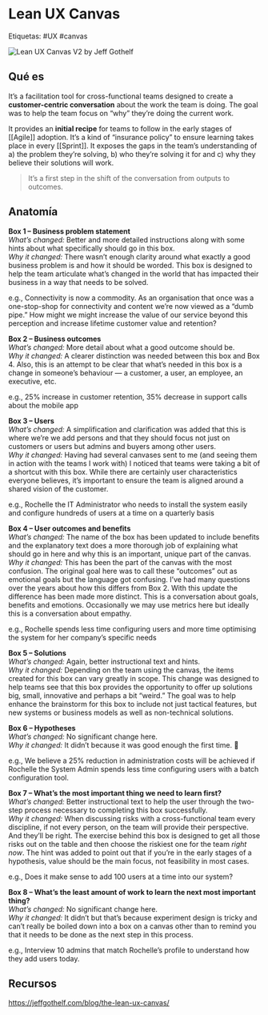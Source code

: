 # Lean UX Canvas
Etiquetas: #UX #canvas

![Lean UX Canvas V2 by Jeff Gothelf](https://i2.wp.com/jeffgothelf.com/wp-content/uploads/2019/09/LeanUX_canvas_v5.png?fit=685%2C443&ssl=1)

## Qué es
It’s a facilitation tool for cross-functional teams designed to create a **customer-centric conversation** about the work the team is doing. The goal was to help the team focus on “why” they’re doing the current work.

It provides an **initial recipe** for teams to follow in the early stages of [[Agile]] adoption. It’s a kind of “insurance policy” to ensure learning takes place in every [[Sprint]]. It exposes the gaps in the team’s understanding of a) the problem they’re solving, b) who they’re solving it for and c) why they believe their solutions will work.

>It’s a first step in the shift of the conversation from outputs to outcomes.

## Anatomía
**Box 1 – Business problem statement**  
_What’s changed:_ Better and more detailed instructions along with some hints about what specifically should go in this box.  
_Why it changed:_ There wasn’t enough clarity around what exactly a good business problem is and how it should be worded. This box is designed to help the team articulate what’s changed in the world that has impacted their business in a way that needs to be solved.

e.g., Connectivity is now a commodity. As an organisation that once was a one-stop-shop for connectivity and content we’re now viewed as a “dumb pipe.” How might we might increase the value of our service beyond this perception and increase lifetime customer value and retention?

**Box 2 – Business outcomes**  
_What’s changed:_ More detail about what a good outcome should be.  
_Why it changed:_ A clearer distinction was needed between this box and Box 4. Also, this is an attempt to be clear that what’s needed in this box is a change in someone’s behaviour — a customer, a user, an employee, an executive, etc.

e.g., 25% increase in customer retention, 35% decrease in support calls about the mobile app

**Box 3 – Users**  
_What’s changed:_ A simplification and clarification was added that this is where we’re we add persons and that they should focus not just on customers or users but admins and buyers among other users.  
_Why it changed:_ Having had several canvases sent to me (and seeing them in action with the teams I work with) I noticed that teams were taking a bit of a shortcut with this box. While there are certainly user characteristics everyone believes, it’s important to ensure the team is aligned around a shared vision of the customer.

e.g., Rochelle the IT Administrator who needs to install the system easily and configure hundreds of users at a time on a quarterly basis

**Box 4 – User outcomes and benefits**  
_What’s changed:_ The name of the box has been updated to include benefits and the explanatory text does a more thorough job of explaining what should go in here and why this is an important, unique part of the canvas.  
_Why it changed:_ This has been the part of the canvas with the most confusion. The original goal here was to call these “outcomes” out as emotional goals but the language got confusing. I’ve had many questions over the years about how this differs from Box 2. With this update the difference has been made more distinct. This is a conversation about goals, benefits and emotions. Occasionally we may use metrics here but ideally this is a conversation about empathy.

e.g., Rochelle spends less time configuring users and more time optimising the system for her company’s specific needs

**Box 5 – Solutions**  
_What’s changed:_ Again, better instructional text and hints.  
_Why it changed:_ Depending on the team using the canvas, the items created for this box can vary greatly in scope. This change was designed to help teams see that this box provides the opportunity to offer up solutions big, small, innovative and perhaps a bit “weird.” The goal was to help enhance the brainstorm for this box to include not just tactical features, but new systems or business models as well as non-technical solutions.

**Box 6 – Hypotheses**  
_What’s changed:_ No significant change here.  
_Why it changed:_ It didn’t because it was good enough the first time. 🙂

e.g., We believe a 25% reduction in administration costs will be achieved if Rochelle the System Admin spends less time configuring users with a batch configuration tool.

**Box 7 – What’s the most important thing we need to learn first?**  
_What’s changed:_ Better instructional text to help the user through the two-step process necessary to completing this box successfully.  
_Why it changed:_ When discussing risks with a cross-functional team every discipline, if not every person, on the team will provide their perspective. And they’ll be right. The exercise behind this box is designed to get all those risks out on the table and then choose the riskiest one for the team _right now_. The hint was added to point out that if you’re in the early stages of a hypothesis, value should be the main focus, not feasibility in most cases.

e.g., Does it make sense to add 100 users at a time into our system?

**Box 8 – What’s the least amount of work to learn the next most important thing?**  
_What’s changed:_ No significant change here.  
_Why it changed:_ It didn’t but that’s because experiment design is tricky and can’t really be boiled down into a box on a canvas other than to remind you that it needs to be done as the next step in this process.

e.g., Interview 10 admins that match Rochelle’s profile to understand how they add users today.

## Recursos
https://jeffgothelf.com/blog/the-lean-ux-canvas/